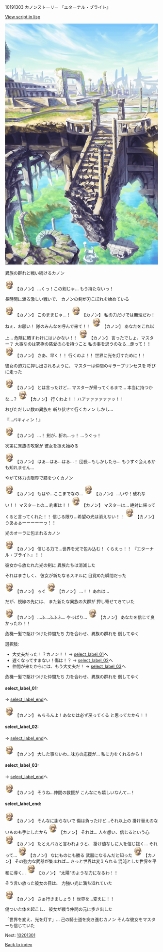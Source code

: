 10191303 カノンストーリー 『エターナル・ブライト』

[View script in lisp](../scripts/10191303.txt)

![antiquity.png](../images/backgrounds/antiquity.png)

異族の群れと戦い続けるカノン

<img src="../images/units/101911.png" alt="101911.png" height="34"/>
【カノン】
…くっ！この剣じゃ…
もう持たないっ！

長時間に渡る激しい戦いで、
カノンの剣が刃こぼれを始めている

<img src="../images/units/101911.png" alt="101911.png" height="34"/>
【カノン】
このままじゃ…！

<img src="../images/units/101911.png" alt="101911.png" height="34"/>
【カノン】
私の力だけでは無理だわ！
ねぇ、お願い！
隊のみんなを呼んで来て！！

<img src="../images/units/101911.png" alt="101911.png" height="34"/>
【カノン】
あなたをこれ以上…
危険に晒すわけにはいかない！！

<img src="../images/units/101911.png" alt="101911.png" height="34"/>
【カノン】
言ったでしょ、マスター？
大事なのは究極の慈愛の心を持つこと
私の事を思うのなら…走って！！

<img src="../images/units/101911.png" alt="101911.png" height="34"/>
【カノン】
さあ、早く！！
行くのよ！！
世界に光を灯すために！！

彼女の迫力に押し出されるように、
マスターは仲間のキラープリンセスを
呼びに走った

<img src="../images/units/101911.png" alt="101911.png" height="34"/>
【カノン】
とは言ったけど…
マスターが帰ってくるまで…
本当に持つかな…？

<img src="../images/units/101911.png" alt="101911.png" height="34"/>
【カノン】
行くわよ！！
ハアァァァァァァッ！！

おびただしい数の異族を
斬り伏せて行くカノン
しかし…

『…バキィィン！』

<img src="../images/units/101911.png" alt="101911.png" height="34"/>
【カノン】
…！
剣が…折れ…っ！
…うぐっ！

次第に異族の攻撃が
彼女を捉え始める

<img src="../images/units/101911.png" alt="101911.png" height="34"/>
【カノン】
はぁ…はぁ…はぁ…！
団長…もしかしたら…
もうすぐ会えるかも知れません…

やがて体力の限界で膝をつくカノン

<img src="../images/units/101911.png" alt="101911.png" height="34"/>
【カノン】
もはや…ここまでなの…

<img src="../images/units/101911.png" alt="101911.png" height="34"/>
【カノン】
…いや！破れない！！
マスターとの…
約束は！！

<img src="../images/units/101911.png" alt="101911.png" height="34"/>
【カノン】
マスターは…
絶対に帰ってくると言ってくれた！！
信じる限り…希望の光は消えない！！

<img src="../images/units/101911.png" alt="101911.png" height="34"/>
【カノン】
うあぁぁーーーーーっ！！

光のオーラに包まれるカノン

<img src="../images/units/101911.png" alt="101911.png" height="34"/>
【カノン】
信じる力で…世界を光で包み込む！
くらえっ！！
『エターナル・ブライト』！！

彼女から放たれた光の剣に
異族たちは消滅した

それはまさしく、
彼女が新たなるスキルに
目覚めた瞬間だった

<img src="../images/units/101911.png" alt="101911.png" height="34"/>
【カノン】
ぅぐ

<img src="../images/units/101911.png" alt="101911.png" height="34"/>
【カノン】
…！！
あれは…

だが、視線の先には、
また新たな異族の大群が
押し寄せてきていた

<img src="../images/units/101911.png" alt="101911.png" height="34"/>
【カノン】
…ふ…ふふふ…
やっぱり…

<img src="../images/units/101911.png" alt="101911.png" height="34"/>
【カノン】
あなたを信じて良かったわ！！

危機一髪で駆けつけた仲間たち
力を合わせ、異族の群れを
倒してゆく

選択肢:
- 大丈夫だった！？カノン！！ → [select_label_01](#select_label_01)へ
- 遅くなってすまない！傷は！？ → [select_label_02](#select_label_02)へ
- 仲間が来たからには、もう大丈夫だ！ → [select_label_03](#select_label_03)へ

危機一髪で駆けつけた仲間たち
力を合わせ、異族の群れを
倒してゆく

#### select_label_01:
 → [select_label_end](#select_label_end)へ

<img src="../images/units/101911.png" alt="101911.png" height="34"/>
【カノン】
もちろんよ！あなたは必ず戻ってくる
と思ってたから！！

#### select_label_02:
 → [select_label_end](#select_label_end)へ

<img src="../images/units/101911.png" alt="101911.png" height="34"/>
【カノン】
大した事ないわ…味方の応援が…
私に力をくれるから！

#### select_label_03:
 → [select_label_end](#select_label_end)へ

<img src="../images/units/101911.png" alt="101911.png" height="34"/>
【カノン】
そうね…仲間の救援が
こんなにも嬉しいなんて…！

#### select_label_end:

<img src="../images/units/101911.png" alt="101911.png" height="34"/>
【カノン】
そんなに謝らないで
傷は負ったけど…それ以上の
掛け替えのないものも手にしたから

<img src="../images/units/101911.png" alt="101911.png" height="34"/>
【カノン】
それは…
人を想い、信じるという心

<img src="../images/units/101911.png" alt="101911.png" height="34"/>
【カノン】
たとえバカと言われようと、
掛け値なしに人を信じ抜く…
それって…

<img src="../images/units/101911.png" alt="101911.png" height="34"/>
【カノン】
なにものにも勝る
武器になるんだと知った

<img src="../images/units/101911.png" alt="101911.png" height="34"/>
【カノン】
その強力な武器が集まれば…
きっと世界は変えられる
混沌とした世界を平和に導く…

<img src="../images/units/101911.png" alt="101911.png" height="34"/>
【カノン】
“太陽”のような力になるわ！！

そう言い放った彼女の目は、
力強い光に満ち溢れていた

<img src="../images/units/101911.png" alt="101911.png" height="34"/>
【カノン】
さぁ行きましょう！
世界を…変えに！！

傷ついた体を起こし、
彼女が戦う仲間の元に歩き出した

「世界を変え、光を灯す」…
己の騎士道を突き進むカノン
そんな彼女をマスターも信じていた


Next: [10201301](10201301.md)

[Back to index](index.md)
